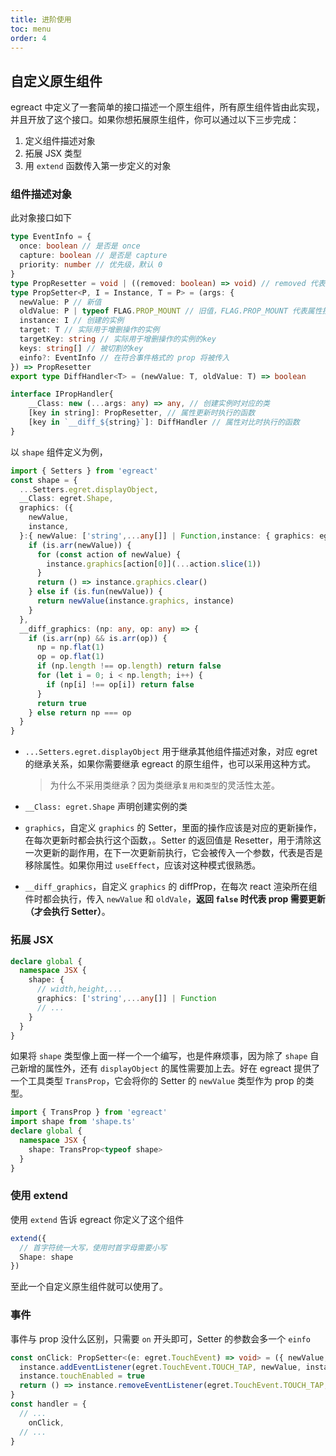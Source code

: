 ```yaml
---
title: 进阶使用
toc: menu
order: 4
---
```


## 自定义原生组件

egreact 中定义了一套简单的接口描述一个原生组件，所有原生组件皆由此实现，并且开放了这个接口。如果你想拓展原生组件，你可以通过以下三步完成：

1. 定义组件描述对象
2. 拓展 JSX 类型
3. 用 `extend` 函数传入第一步定义的对象

### 组件描述对象

此对象接口如下

``` typescript
type EventInfo = {
  once: boolean // 是否是 once
  capture: boolean // 是否是 capture
  priority: number // 优先级，默认 0
}
type PropResetter = void | ((removed: boolean) => void) // removed 代表是否是移除属性
type PropSetter<P, I = Instance, T = P> = (args: {
  newValue: P // 新值
  oldValue: P | typeof FLAG.PROP_MOUNT // 旧值，FLAG.PROP_MOUNT 代表属性挂载
  instance: I // 创建的实例
  target: T // 实际用于增删操作的实例
  targetKey: string // 实际用于增删操作的实例的key
  keys: string[] // 被切割的key
  einfo?: EventInfo // 在符合事件格式的 prop 将被传入
}) => PropResetter
export type DiffHandler<T> = (newValue: T, oldValue: T) => boolean

interface IPropHandler{
    __Class: new (...args: any) => any, // 创建实例时对应的类
    [key in string]: PropResetter, // 属性更新时执行的函数
    [key in `__diff_${string}`]: DiffHandler // 属性对比时执行的函数
}
```

以 `shape` 组件定义为例，

``` typescript
import { Setters } from 'egreact'
const shape = {
  ...Setters.egret.displayObject,
  __Class: egret.Shape,
  graphics: ({
    newValue,
    instance,
  }:{ newValue: ['string',...any[]] | Function,instance: { graphics: egret.Graphics }}) => {
    if (is.arr(newValue)) {
      for (const action of newValue) {
        instance.graphics[action[0]](...action.slice(1))
      }
      return () => instance.graphics.clear()
    } else if (is.fun(newValue)) {
      return newValue(instance.graphics, instance)
    }
  },
  __diff_graphics: (np: any, op: any) => {
    if (is.arr(np) && is.arr(op)) {
      np = np.flat(1)
      op = op.flat(1)
      if (np.length !== op.length) return false
      for (let i = 0; i < np.length; i++) {
        if (np[i] !== op[i]) return false
      }
      return true
    } else return np === op
  }
}
```

- `...Setters.egret.displayObject` 用于继承其他组件描述对象，对应 egret 的继承关系，如果你需要继承 egreact 的原生组件，也可以采用这种方式。  
  > 为什么不采用类继承？因为类继承`复用和类型`的灵活性太差。  

- `__Class: egret.Shape` 声明创建实例的类
- `graphics`，自定义 `graphics` 的 Setter，里面的操作应该是对应的更新操作，在每次更新时都会执行这个函数，。Setter 的返回值是 Resetter，用于清除这一次更新的副作用，在下一次更新前执行，它会被传入一个参数，代表是否是移除属性。如果你用过 `useEffect`，应该对这种模式很熟悉。
- `__diff_graphics`，自定义 `graphics` 的 diffProp，在每次 react 渲染所在组件时都会执行，传入 `newValue` 和 `oldVale`，**返回 `false` 时代表 prop 需要更新（才会执行 Setter）**。

### 拓展 JSX

``` typescript
declare global {
  namespace JSX {
    shape: {
      // width,height,...
      graphics: ['string',...any[]] | Function
      // ...
    }
  }
}
```

如果将 `shape` 类型像上面一样一个一个编写，也是件麻烦事，因为除了 `shape` 自己新增的属性外，还有 `displayObject` 的属性需要加上去。好在 egreact 提供了一个工具类型 `TransProp`，它会将你的 Setter 的 `newValue` 类型作为 prop 的类型。

``` typescript
import { TransProp } from 'egreact'
import shape from 'shape.ts'
declare global {
  namespace JSX {
    shape: TransProp<typeof shape>
  }
}
```

### 使用 extend

使用 `extend` 告诉 egreact 你定义了这个组件

``` typescript
extend({
  // 首字符统一大写，使用时首字母需要小写
  Shape: shape
})
```

至此一个自定义原生组件就可以使用了。

### 事件

事件与 prop 没什么区别，只需要 `on` 开头即可，Setter 的参数会多一个 `einfo`

``` typescript
const onClick: PropSetter<(e: egret.TouchEvent) => void> = ({ newValue, instance, einfo }) => {
  instance.addEventListener(egret.TouchEvent.TOUCH_TAP, newValue, instance)
  instance.touchEnabled = true
  return () => instance.removeEventListener(egret.TouchEvent.TOUCH_TAP, newValue, instance)
}
const handler = {
  // ...
    onClick,
  // ...
}
```
